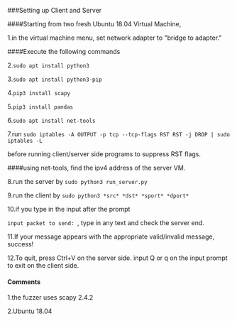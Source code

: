 ###Setting up Client and Server

####Starting from two fresh Ubuntu 18.04 Virtual Machine,

1.in the virtual machine menu, set network adapter to "bridge to adapter."

####Execute the following commands

2.```sudo apt install python3```

3.```sudo apt install python3-pip```

4.```pip3 install scapy```

5.```pip3 install pandas```

6.```sudo apt install net-tools```

7.run ```sudo iptables -A OUTPUT -p tcp --tcp-flags RST RST -j DROP | sudo iptables -L```

before running client/server side programs to suppress RST flags.

####using net-tools, find the ipv4 address of the server VM.

8.run the server by ```sudo python3 run_server.py```

9.run the client by ```sudo python3 *src* *dst* *sport* *dport*```

10.if you type in the input after the prompt

```input packet to send: ```, type in any text and check the server end.

11.If your message appears with the appropriate valid/invalid message, success!

12.To quit, press Ctrl+V on the server side. input Q or q on the input prompt to exit on the client side.


#### Comments

1.the fuzzer uses scapy 2.4.2

2.Ubuntu 18.04

